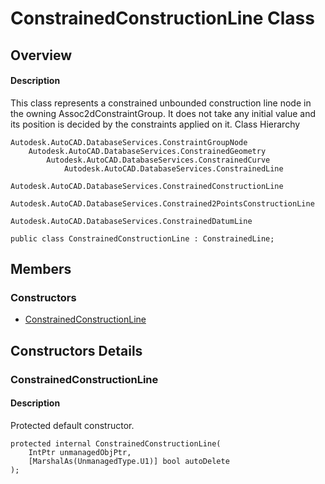 # ConstrainedConstructionLine Class

## Overview

#### Description
This class represents a constrained unbounded construction line node in the owning Assoc2dConstraintGroup. 
It does not take any initial value and its position is decided by the constraints applied on it.
Class Hierarchy
```text
Autodesk.AutoCAD.DatabaseServices.ConstraintGroupNode
    Autodesk.AutoCAD.DatabaseServices.ConstrainedGeometry
        Autodesk.AutoCAD.DatabaseServices.ConstrainedCurve
            Autodesk.AutoCAD.DatabaseServices.ConstrainedLine
                Autodesk.AutoCAD.DatabaseServices.ConstrainedConstructionLine
                    Autodesk.AutoCAD.DatabaseServices.Constrained2PointsConstructionLine
                    Autodesk.AutoCAD.DatabaseServices.ConstrainedDatumLine
```

```text
public class ConstrainedConstructionLine : ConstrainedLine;
```

## Members

### Constructors

- [ConstrainedConstructionLine](#constrainedconstructionline)


## Constructors Details

### ConstrainedConstructionLine

#### Description
Protected default constructor.
```text
protected internal ConstrainedConstructionLine(
    IntPtr unmanagedObjPtr, 
    [MarshalAs(UnmanagedType.U1)] bool autoDelete
);
```
